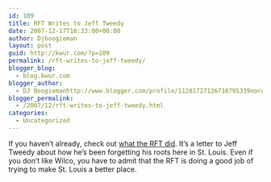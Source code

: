 ```yaml
---
id: 109
title: RFT Writes to Jeff Tweedy
date: 2007-12-17T16:33:00+00:00
author: Djboogieman
layout: post
guid: http://kwur.com/?p=109
permalink: /rft-writes-to-jeff-tweedy/
blogger_blog:
  - blog.kwur.com
blogger_author:
  - DJ Boogiemanhttp://www.blogger.com/profile/11281727126718795339noreply@blogger.com
blogger_permalink:
  - /2007/12/rft-writes-to-jeff-tweedy.html
categories:
  - Uncategorized
---
```

<div class="pf-content">
  <p>
    If you haven&#8217;t already, check out <a href="http://blogs.riverfronttimes.com/atoz/2007/12/an_open_letter_to_wilcos_jeff.php">what the RFT did</a>. It&#8217;s a letter to Jeff Tweedy about how he&#8217;s been forgetting his roots here in St. Louis. Even if you don&#8217;t like Wilco, you have to admit that the RFT is doing a good job of trying to make St. Louis a better place.
  </p>
</div>
